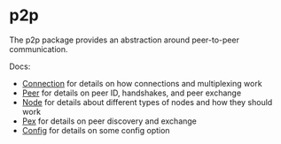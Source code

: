 # p2p

The p2p package provides an abstraction around peer-to-peer communication.

Docs:

- [Connection](https://docs.reapchain.com/master/spec/p2p/connection.html) for details on how connections and multiplexing work
- [Peer](https://docs.reapchain.com/master/spec/p2p/node.html) for details on peer ID, handshakes, and peer exchange
- [Node](https://docs.reapchain.com/master/spec/p2p/node.html) for details about different types of nodes and how they should work
- [Pex](https://docs.reapchain.com/master/spec/reactors/pex/pex.html) for details on peer discovery and exchange
- [Config](https://docs.reapchain.com/master/spec/p2p/config.html) for details on some config option
